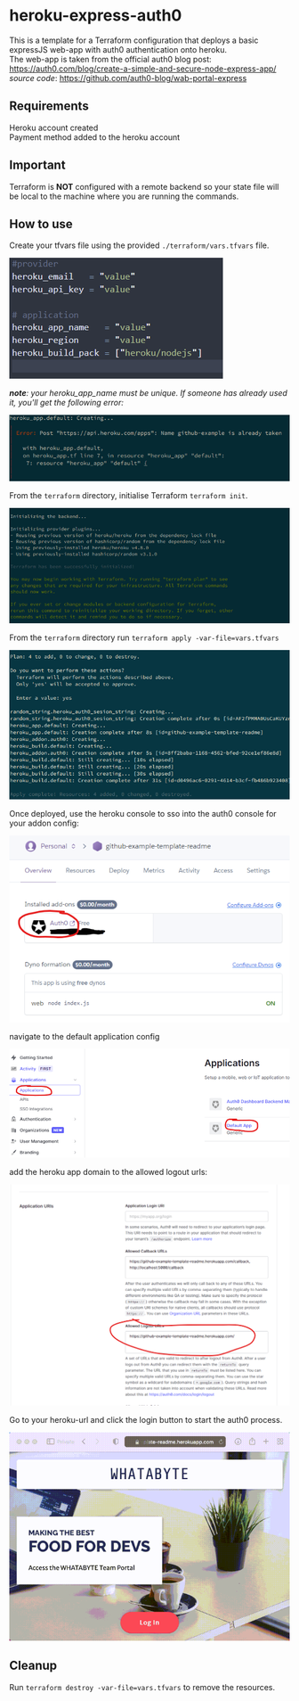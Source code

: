 # heroku-express-auth0

This is a template for a Terraform configuration that deploys a basic expressJS web-app with auth0 authentication onto heroku.  
The web-app is taken from the official auth0 blog post: https://auth0.com/blog/create-a-simple-and-secure-node-express-app/  
_source code_: https://github.com/auth0-blog/wab-portal-express

## Requirements

Heroku account created  
Payment method added to the heroku account

## Important

Terraform is **NOT** configured with a remote backend so your state file will be local to the machine where you are running the commands.

## How to use

Create your tfvars file using the provided `./terraform/vars.tfvars` file.

![image info](./img/vars.png)

_**note**: your heroku_app_name must be unique. If someone has already used it, you'll get the following error:_

![image info](./img/name_error.png)

From the `terraform` directory, initialise Terraform `terraform init`.

![image info](./img/init.png)

From the `terraform` directory run `terraform apply -var-file=vars.tfvars`

![image info](./img/apply.png)

Once deployed, use the heroku console to sso into the auth0 console for your addon config:

![image info](./img/auth0-link.png)

navigate to the default application config

![image info](./img/auth0-default.png)

add the heroku app domain to the allowed logout urls:

![image info](./img/auth0-logout.png)

Go to your heroku-url and click the login button to start the auth0 process.

![image info](./img/login.gif)

## Cleanup

Run `terraform destroy -var-file=vars.tfvars` to remove the resources.
